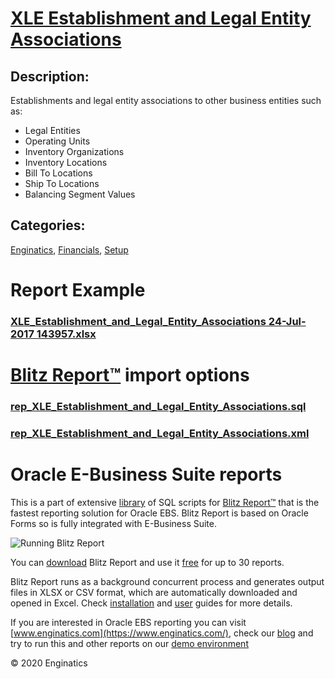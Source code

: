 # [XLE Establishment and Legal Entity Associations](https://www.enginatics.com/reports/xle-establishment-and-legal-entity-associations)
## Description: 
Establishments and legal entity associations to other business entities such as:

- Legal Entities
- Operating Units
- Inventory Organizations
- Inventory Locations
- Bill To Locations
- Ship To Locations
- Balancing Segment Values
## Categories: 
[Enginatics](https://www.enginatics.com/library/?pg=1&category[]=Enginatics), [Financials](https://www.enginatics.com/library/?pg=1&category[]=Financials), [Setup](https://www.enginatics.com/library/?pg=1&category[]=Setup)
# Report Example
### [XLE_Establishment_and_Legal_Entity_Associations 24-Jul-2017 143957.xlsx](https://www.enginatics.com/example/xle-establishment-and-legal-entity-associations)
# [Blitz Report™](https://www.enginatics.com/blitz-report) import options
### [rep_XLE_Establishment_and_Legal_Entity_Associations.sql](https://www.enginatics.com/export/xle-establishment-and-legal-entity-associations)
### [rep_XLE_Establishment_and_Legal_Entity_Associations.xml](https://www.enginatics.com/xml/xle-establishment-and-legal-entity-associations)
# Oracle E-Business Suite reports

This is a part of extensive [library](https://www.enginatics.com/library/) of SQL scripts for [Blitz Report™](https://www.enginatics.com/blitz-report/) that is the fastest reporting solution for Oracle EBS. Blitz Report is based on Oracle Forms so is fully integrated with E-Business Suite. 

![Running Blitz Report](https://www.enginatics.com/wp-content/uploads/2018/01/Running-blitz-report.png) 

You can [download](https://www.enginatics.com/download/) Blitz Report and use it [free](https://www.enginatics.com/pricing/) for up to 30 reports. 

Blitz Report runs as a background concurrent process and generates output files in XLSX or CSV format, which are automatically downloaded and opened in Excel. Check [installation](https://www.enginatics.com/installation-guide/) and [user](https://www.enginatics.com/user-guide/) guides for more details.

If you are interested in Oracle EBS reporting you can visit [www.enginatics.com](https://www.enginatics.com/), check our [blog](https://www.enginatics.com/blog) and try to run this and other reports on our [demo environment](http://demo.enginatics.com/)

© 2020 Enginatics